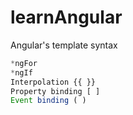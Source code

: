 # learnAngular

Angular's template syntax

```js
*ngFor
*ngIf
Interpolation {{ }}
Property binding [ ]
Event binding ( )
```